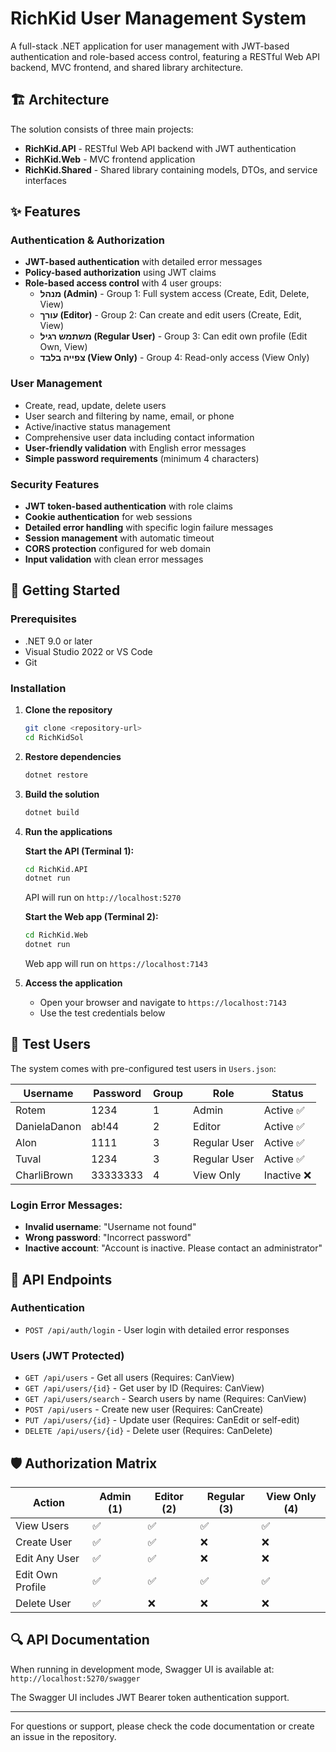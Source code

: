 # RichKid User Management System

A full-stack .NET application for user management with JWT-based authentication and role-based access control, featuring a RESTful Web API backend, MVC frontend, and shared library architecture.

## 🏗️ Architecture

The solution consists of three main projects:

- **RichKid.API** - RESTful Web API backend with JWT authentication
- **RichKid.Web** - MVC frontend application
- **RichKid.Shared** - Shared library containing models, DTOs, and service interfaces

## ✨ Features

### Authentication & Authorization
- **JWT-based authentication** with detailed error messages
- **Policy-based authorization** using JWT claims
- **Role-based access control** with 4 user groups:
  - **מנהל (Admin)** - Group 1: Full system access (Create, Edit, Delete, View)
  - **עורך (Editor)** - Group 2: Can create and edit users (Create, Edit, View)
  - **משתמש רגיל (Regular User)** - Group 3: Can edit own profile (Edit Own, View)
  - **צפייה בלבד (View Only)** - Group 4: Read-only access (View Only)

### User Management
- Create, read, update, delete users
- User search and filtering by name, email, or phone
- Active/inactive status management
- Comprehensive user data including contact information
- **User-friendly validation** with English error messages
- **Simple password requirements** (minimum 4 characters)

### Security Features
- **JWT token-based authentication** with role claims
- **Cookie authentication** for web sessions
- **Detailed error handling** with specific login failure messages
- **Session management** with automatic timeout
- **CORS protection** configured for web domain
- **Input validation** with clean error messages

## 🚀 Getting Started

### Prerequisites
- .NET 9.0 or later
- Visual Studio 2022 or VS Code
- Git

### Installation

1. **Clone the repository**
   ```bash
   git clone <repository-url>
   cd RichKidSol
   ```

2. **Restore dependencies**
   ```bash
   dotnet restore
   ```

3. **Build the solution**
   ```bash
   dotnet build
   ```

4. **Run the applications**

   **Start the API (Terminal 1):**
   ```bash
   cd RichKid.API
   dotnet run
   ```
   API will run on `http://localhost:5270`

   **Start the Web app (Terminal 2):**
   ```bash
   cd RichKid.Web
   dotnet run
   ```
   Web app will run on `https://localhost:7143`

5. **Access the application**
   - Open your browser and navigate to `https://localhost:7143`
   - Use the test credentials below

## 🔐 Test Users

The system comes with pre-configured test users in `Users.json`:

| Username | Password | Group | Role | Status |
|----------|----------|-------|------|--------|
| Rotem | 1234 | 1 | Admin | Active ✅ |
| DanielaDanon | ab!44 | 2 | Editor | Active ✅ |
| Alon | 1111 | 3 | Regular User | Active ✅ |
| Tuval | 1234 | 3 | Regular User | Active ✅ |
| CharliBrown | 33333333 | 4 | View Only | Inactive ❌ |

### Login Error Messages:
- **Invalid username**: "Username not found"
- **Wrong password**: "Incorrect password"
- **Inactive account**: "Account is inactive. Please contact an administrator"

## 🔌 API Endpoints

### Authentication
- `POST /api/auth/login` - User login with detailed error responses

### Users (JWT Protected)
- `GET /api/users` - Get all users (Requires: CanView)
- `GET /api/users/{id}` - Get user by ID (Requires: CanView)
- `GET /api/users/search` - Search users by name (Requires: CanView)
- `POST /api/users` - Create new user (Requires: CanCreate)
- `PUT /api/users/{id}` - Update user (Requires: CanEdit or self-edit)
- `DELETE /api/users/{id}` - Delete user (Requires: CanDelete)

## 🛡️ Authorization Matrix

| Action | Admin (1) | Editor (2) | Regular (3) | View Only (4) |
|--------|-----------|------------|-------------|---------------|
| View Users | ✅ | ✅ | ✅ | ✅ |
| Create User | ✅ | ✅ | ❌ | ❌ |
| Edit Any User | ✅ | ✅ | ❌ | ❌ |
| Edit Own Profile | ✅ | ✅ | ✅ | ✅ |
| Delete User | ✅ | ❌ | ❌ | ❌ |

## 🔍 API Documentation

When running in development mode, Swagger UI is available at:
`http://localhost:5270/swagger`

The Swagger UI includes JWT Bearer token authentication support.

---

For questions or support, please check the code documentation or create an issue in the repository.